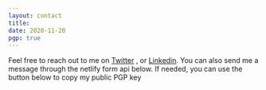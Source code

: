 ```yaml
---
layout: contact
title: 
date: 2020-11-20 
pgp: true 
---
```


Feel free to reach out to me on <a href="https://twitter.com/walthdempsey" class="highlighted">Twitter</a> , or <a href="https://www.linkedin.com/in/walter-dempsey-88a82688/" class="highlighted">Linkedin</a>. You can also send me a message through the netlify form api below. If needed, you can use the button below to copy my public PGP key 
